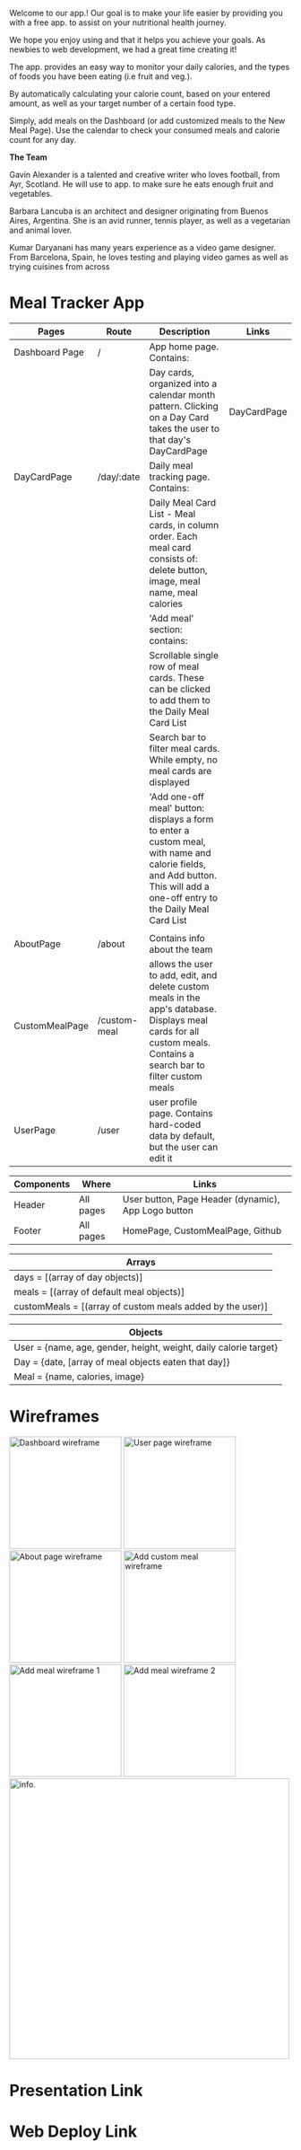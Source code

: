 
Welcome to our app.! Our goal is to make your life easier by providing you with a free app. to assist on your nutritional health journey.

We hope you enjoy using and that it helps you achieve your goals. As newbies to web development, we had a great time creating it!

The app. provides an easy way to monitor your daily calories, and the types of foods you have been eating (i.e fruit and veg.).

By automatically calculating your calorie count, based on your entered amount, as well as your target number of a certain food type.

Simply, add meals on the Dashboard (or add customized meals to the New Meal Page). Use the calendar to check your consumed meals and calorie count for any day.


<b>The Team</b>

Gavin Alexander is a talented and creative writer who loves football, from Ayr, Scotland. He will use to app. to make sure he eats enough fruit and vegetables.

Barbara Lancuba is an architect and designer originating from Buenos Aires, Argentina. She is an avid runner, tennis player, as well as a vegetarian and animal lover.

Kumar Daryanani has many years experience as a video game designer. From Barcelona, Spain, he loves testing and playing video games as well as trying cuisines from across 



# Meal Tracker App

| Pages | Route | Description | Links |
| --- | --- | --- | --- |
| Dashboard Page | / | App home page. Contains:
|   |   | Day cards, organized into a calendar month pattern. Clicking on a Day Card takes the user to that day's DayCardPage | DayCardPage
| DayCardPage | /day/:date | Daily meal tracking page. Contains:
|   |   | Daily Meal Card List - Meal cards, in column order. Each meal card consists of: delete button, image, meal name, meal calories | |
|   |   | 'Add meal' section: contains: |   |
|   |   | Scrollable single row of meal cards. These can be clicked to add them to the Daily Meal Card List |   |
|   |   | Search bar to filter meal cards. While empty, no meal cards are displayed |   |
|   |   | 'Add one-off meal' button: displays a form to enter a custom meal, with name and calorie fields, and Add button. This will add a one-off entry to the Daily Meal Card List |   |
|   |   |   |   |
| AboutPage | /about | Contains info about the team |   |
| CustomMealPage | /custom-meal | allows the user to add, edit, and delete custom meals in the app's database. Displays meal cards for all custom meals. Contains a search bar to filter custom meals |   |
| UserPage | /user | user profile page. Contains hard-coded data by default, but the user can edit it |   |

| Components | Where | Links |
| --- | --- | --- |
| Header | All pages | User button, Page Header (dynamic), App Logo button | UserPage, AboutPage |
| Footer | All pages | HomePage, CustomMealPage, Github |

| Arrays |
| --- |
| days = [(array of day objects)] |
| meals = [(array of default meal objects)] |
| customMeals = [(array of custom meals added by the user)]

| Objects |
| --- |
| User = {name, age, gender, height, weight, daily calorie target} |
| Day = {date, [array of meal objects eaten that day]} |
| Meal = {name, calories, image} |

Wireframes
==========

<img src="./src/assets/readMeAssets/IHP2-MT-WF-DashBoard.jpg" alt="Dashboard wireframe" width="200px">
<img src="src\assets\readMeAssets\IHP2-MT-WF-UserProfile.jpg" alt="User page wireframe" width="200px">
<img src="src\assets\readMeAssets\IHP2-MT-WF-About.jpg" alt="About page wireframe" width="200px">
<img src="src\assets\readMeAssets\IHP2-MT-WF-CustomMeal.jpg" alt="Add custom meal wireframe" width="200px">
<img src="src\assets\readMeAssets\IHP2-MT-WF-AddMeals-00.jpg" alt="Add meal wireframe 1" width="200px">
<img src="src\assets\readMeAssets\IHP2-MT-WF-AddMeals-01.jpg" alt="Add meal wireframe 2" width="200px">


<img src="src\images\info.png" alt="info." width="500px">


Presentation Link
=================


Web Deploy Link
===============
